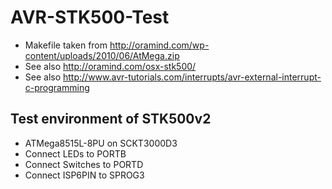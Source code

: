 # AVR-STK500-Test

* Makefile taken from <http://oramind.com/wp-content/uploads/2010/06/AtMega.zip>
* See also <http://oramind.com/osx-stk500/>
* See also <http://www.avr-tutorials.com/interrupts/avr-external-interrupt-c-programming>

## Test environment of STK500v2

* ATMega8515L-8PU on SCKT3000D3
* Connect LEDs to PORTB
* Connect Switches to PORTD
* Connect ISP6PIN to SPROG3
